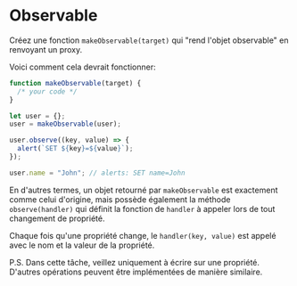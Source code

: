 
# Observable

Créez une fonction `makeObservable(target)` qui "rend l'objet observable" en renvoyant un proxy.

Voici comment cela devrait fonctionner:

```js run
function makeObservable(target) {
  /* your code */
}

let user = {};
user = makeObservable(user);

user.observe((key, value) => {
  alert(`SET ${key}=${value}`);
});

user.name = "John"; // alerts: SET name=John
```

En d'autres termes, un objet retourné par `makeObservable` est exactement comme celui d'origine, mais possède également la méthode `observe(handler)` qui définit la fonction de `handler` à appeler lors de tout changement de propriété.

Chaque fois qu'une propriété change, le `handler(key, value)` est appelé avec le nom et la valeur de la propriété.

P.S.
Dans cette tâche, veillez uniquement à écrire sur une propriété.
D'autres opérations peuvent être implémentées de manière similaire.

